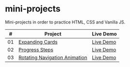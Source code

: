 # mini-projects

Mini-projects in order to practice HTML, CSS and Vanilla JS.

|  #  | Project                                                                                                   | Live Demo                                                                   |
| :-: | --------------------------------------------------------------------------------------------------------- | --------------------------------------------------------------------------- |
| 01  | [Expanding Cards](https://github.com/mlaversin/mini-projects/tree/main/expanding-cards)                   | [Live Demo](https://mlaversin.github.io/mini-projects/expanding-cards/)     |
| 02  | [Progress Steps](https://github.com/mlaversin/mini-projects/tree/main/progress-steps)                     | [Live Demo](https://mlaversin.github.io/mini-projects/progress-steps/)      |
| 03  | [Rotating Navigation Animation](https://github.com/mlaversin/mini-projects/tree/main/rotating-navigation) | [Live Demo](https://mlaversin.github.io/mini-projects/rotating-navigation/) |

